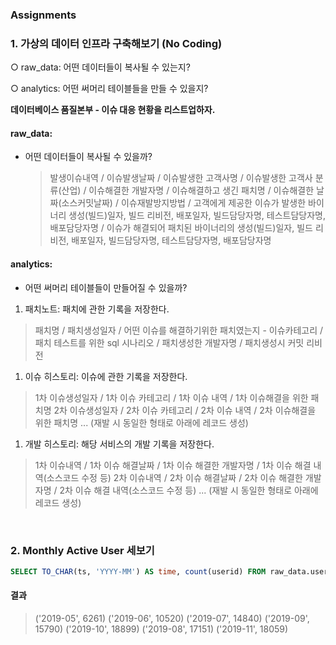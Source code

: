 ﻿### Assignments



### 1. 가상의 데이터 인프라 구축해보기 (No Coding)

○ raw_data: 어떤 데이터들이 복사될 수 있는지?

○ analytics: 어떤 써머리 테이블들을 만들 수 있을지?



**데이터베이스 품질본부 - 이슈 대응 현황을 리스트업하자.**

#### raw_data:

- 어떤 데이터들이 복사될 수 있을까?

  > 발생이슈내역 / 이슈발생날짜 / 이슈발생한 고객사명 / 이슈발생한 고객사 분류(산업) / 이슈해결한 개발자명 / 이슈해결하고 생긴 패치명 / 이슈해결한 날짜(소스커밋날짜) / 이슈재발방지방법 / 고객에게 제공한 이슈가 발생한 바이너리 생성(빌드)일자, 빌드 리비전, 배포일자, 빌드담당자명, 테스트담당자명, 배포담당자명 / 이슈가 해결되어 패치된 바이너리의 생성(빌드)일자, 빌드 리비전, 배포일자, 빌드담당자명, 테스트담당자명, 배포담당자명



#### analytics:

- 어떤 써머리 테이블들이 만들어질 수 있을까?
1. 패치노트: 패치에 관한 기록을 저장한다.

> 패치명 / 패치생성일자 / 어떤 이슈를 해결하기위한 패치였는지 - 이슈카테고리 /  패치 테스트를 위한 sql 시나리오 / 패치생성한 개발자명 / 패치생성시 커밋 리비전



1. 이슈 히스토리: 이슈에 관한 기록을 저장한다.

  > 1차 이슈생성일자 / 1차 이슈 카테고리 / 1차 이슈 내역 / 1차 이슈해결을 위한 패치명
  > 2차 이슈생성일자 / 2차 이슈 카테고리 / 2차 이슈 내역 / 2차 이슈해결을 위한 패치명
  > ...
  > (재발 시 동일한 형태로 아래에 레코드 생성)



1. 개발 히스토리: 해당 서비스의 개발 기록을 저장한다.

  > 1차 이슈내역 / 1차 이슈 해결날짜 / 1차 이슈 해결한 개발자명 / 1차 이슈 해결 내역(소스코드 수정 등)
  > 2차 이슈내역 / 2차 이슈 해결날짜 / 2차 이슈 해결한 개발자명 / 2차 이슈 해결 내역(소스코드 수정 등)
  > ...
  > (재발 시 동일한 형태로 아래에 레코드 생성)



﻿

### 2. ﻿Monthly Active User 세보기

```sql
SELECT TO_CHAR(ts, 'YYYY-MM') AS time, count(userid) FROM raw_data.user_session_channel A, raw_data.session_timestamp B WHERE A.sessionid = B.sessionid group by time
```



#### 결과

> ('2019-05', 6261)
> ('2019-06', 10520)
> ('2019-07', 14840)
> ('2019-09', 15790)
> ('2019-10', 18899)
> ('2019-08', 17151)
> ('2019-11', 18059)

